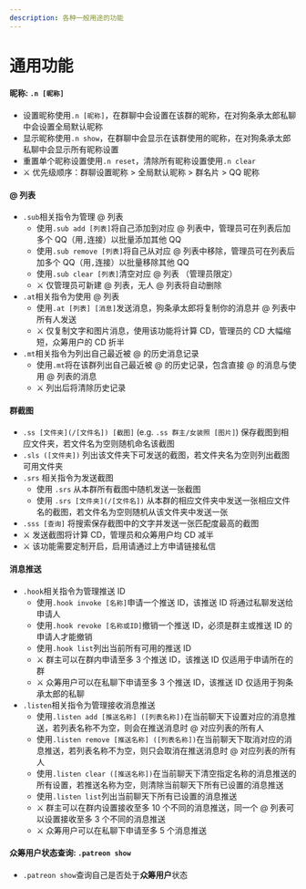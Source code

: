 ```yaml
---
description: 各种一般用途的功能
---
```


# 通用功能

#### 昵称: `.n [昵称]`

* 设置昵称使用`.n [昵称]`，在群聊中会设置在该群的昵称，在对狗条承太郎私聊中会设置全局默认昵称
* 显示昵称使用`.n show`，在群聊中会显示在该群使用的昵称，在对狗条承太郎私聊中会显示所有昵称设置
* 重置单个昵称设置使用`.n reset`，清除所有昵称设置使用`.n clear`
* ⚔ 优先级顺序：群聊设置昵称 &gt; 全局默认昵称 &gt; 群名片 &gt; QQ 昵称



#### @ 列表

* `.sub`相关指令为管理 @ 列表
  * 使用`.sub add [列表]`将自己添加到对应 @ 列表中，管理员可在列表后加多个 QQ（用`,`连接）以批量添加其他 QQ
  * 使用`.sub remove [列表]`将自己从对应 @ 列表中移除，管理员可在列表后加多个 QQ（用`,`连接）以批量移除其他 QQ
  * 使用`.sub clear [列表]`清空对应 @ 列表 （管理员限定）
  * ⚔ 仅管理员可新建 @ 列表，无人 @ 列表将自动删除
* `.at`相关指令为使用 @ 列表
  * 使用`.at [列表] [消息]`发送消息，狗条承太郎将复制你的消息并 @ 列表中所有人发送
  * ⚔ 仅复制文字和图片消息，使用该功能将计算 CD，管理员的 CD 大幅缩短，众筹用户的 CD 折半
* `.mt`相关指令为列出自己最近被 @ 的历史消息记录
  * 使用`.mt`将在该群列出自己最近被 @ 的历史记录，包含直接 @ 的消息与使用 @ 列表的消息
  * ⚔ 列出后将清除历史记录



#### 群截图

* `.ss [文件夹](/[文件名]) [截图]` \(e.g. `.ss 群主/女装照 [图片]`\) 保存截图到相应文件夹，若文件名为空则随机命名该截图
* `.sls ([文件夹])` 列出该文件夹下可发送的截图，若文件夹名为空则列出截图可用文件夹
* `.srs` 相关指令为发送截图
  * 使用 `.srs` 从本群所有截图中随机发送一张截图
  * 使用 `.srs [文件夹](/[文件名])` 从本群的相应文件夹中发送一张相应文件名的截图，若文件名为空则随机从该文件夹中发送一张
* `.sss [查询]` 将搜索保存截图中的文字并发送一张匹配度最高的截图
* ⚔ 发送截图将计算 CD，管理员和众筹用户均 CD 减半
* ⚔ 该功能需要定制开启，启用请通过上方申请链接私信

#### 

#### 消息推送

* `.hook`相关指令为管理推送 ID
  * 使用`.hook invoke [名称]`申请一个推送 ID，该推送 ID 将通过私聊发送给申请人
  * 使用`.hook revoke [名称或ID]`撤销一个推送 ID，必须是群主或推送 ID 的申请人才能撤销
  * 使用`.hook list`列出当前所有可用的推送 ID
  * ⚔ 群主可以在群内申请至多 3 个推送 ID，该推送 ID 仅适用于申请所在的群
  * ⚔ 众筹用户可以在私聊下申请至多 3 个推送 ID，该推送 ID 仅适用于狗条承太郎的私聊
* `.listen`相关指令为管理接收消息推送
  * 使用`.listen add [推送名称] ([列表名称])`在当前聊天下设置对应的消息推送，若列表名称不为空，则会在推送消息时 @ 对应列表的所有人
  * 使用`.listen remove [推送名称] ([列表名称])`在当前聊天下取消对应的消息推送，若列表名称不为空，则只会取消在推送消息时 @ 对应列表的所有人
  * 使用`.listen clear ([推送名称])`在当前聊天下清空指定名称的消息推送的所有设置，若推送名称为空，则清除当前聊天下所有已设置的消息推送
  * 使用`.listen list`列出当前聊天下所有已设置的消息推送
  * ⚔ 群主可以在群内设置接收至多 10 个不同的消息推送，同一个 @ 列表可以设置接收至多 3 个不同的消息推送
  * ⚔ 众筹用户可以在私聊下申请至多 5 个消息推送



#### 众筹用户状态查询: `.patreon show`

* `.patreon show`查询自己是否处于**众筹用户**状态

